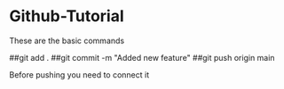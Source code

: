 # Github-Tutorial

These are the basic commands

##git add .
##git commit -m "Added new feature"
##git push origin main

Before pushing you need to connect it 
